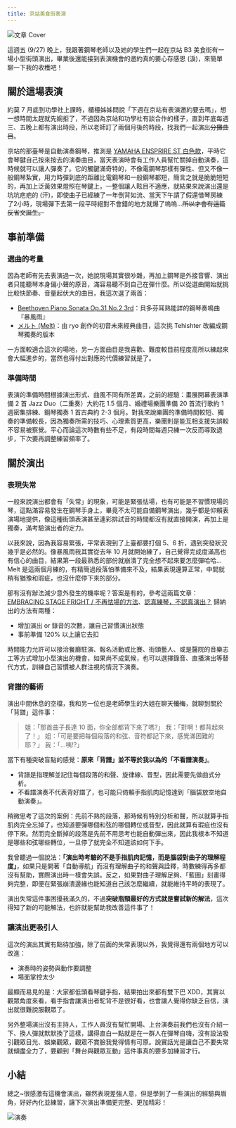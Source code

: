 ```yaml
---
title: 京站美食街表演
---
```


![文章 Cover](https://dazedbear-assets.s3-ap-northeast-1.amazonaws.com/photo/20190927-1.jpg)

這週五 (9/27) 晚上，我跟著鋼琴老師以及她的學生們一起在京站 B3 美食街有一場小型街頭演出，畢業後還能接到表演機會的邀約真的要心存感恩 (淚)，來簡單聊一下我的收穫吧！

<!-- truncate -->

## 關於這場表演

約莫 7 月底到功學社上課時，櫃檯姊姊問說「下週在京站有表演邀約要去嗎」，想一想時間太趕就先婉拒了，不過因為京站和功學社有談合作的樣子，直到年底每週三、五晚上都有演出時段，所以老師訂了兩個月後的時段，找我們一起演出~~分攤曲目~~。

京站的那臺琴是自動演奏鋼琴，推測是 [YAMAHA ENSPRIRE ST 白色款](https://tw.yamaha.com/zh/products/musical_instruments/pianos/disklavier/enspire_st/features.html#product-tabs)，平時它會琴鍵自己按來按去的演奏曲目，當天表演時會有工作人員幫忙關掉自動演奏，這時候就可以讓人彈奏了。它的觸鍵滿奇特的，不像電鋼琴那樣有彈性、但又不像一般鋼琴紮實，用力時彈到底的距離比電鋼琴和一般鋼琴都短，簡言之就是脆脆短短的，再加上泛黃效果燈照在琴鍵上，一整個讓人眩目不適應，就結果來說演出還是坑坑疤疤的 (汗)，即使曲子已經練了一年倒背如流、當天下午請了假還借琴房練了2小時，現場彈下去第一段平時絕對不會錯的地方就爆了嗚嗚...~~所以才會有這篇反省文誕生。~~


## 事前準備

### 選曲的考量

因為老師有先去表演過一次，她說現場其實很吵雜，再加上鋼琴是外接音響、演出者只能聽琴本身偏小聲的原音，滿容易聽不到自己在彈什麼。所以從選曲開始就挑比較快節奏、音量起伏大的曲目，我這次選了兩首：

- [Beethoven Piano Sonata Op.31 No.2 3rd](https://imslp.org/wiki/Piano_Sonata_No.17,_Op.31_No.2_(Beethoven,_Ludwig_van))：貝多芬耳熟能詳的鋼琴奏鳴曲『暴風雨』
- [メルト (Melt)](https://www.youtube.com/watch?v=0pvc9SqwqaY)：由 ryo 創作的初音未來經典曲目，這次挑 Tehishter 改編成鋼琴獨奏的版本

一方面較適合這次的場地，另一方面曲目是我喜歡、難度較目前程度高所以練起來會大幅進步的，當然也得付出對應的代價練習就是了。

### 準備時間

表演的準備時間根據演出形式、曲風不同有所差異，之前的經驗：畫展開幕表演準備 2 首 Jazz Duo（二重奏）大約花 1.5 個月、婚禮場樂團準備 20 首流行歌約 1 週密集排練、鋼琴獨奏 1 首古典約 2-3 個月。對我來說樂團的準備時間較短、獨奏的準備較長，因為獨奏所需的技巧、心理素質更高，樂團則是能互相支援失誤較不容易被察覺。平心而論這次時數有些不足，有段時間每週只練一次反而導致退步，下次要再調整練習頻率了。

## 關於演出

### 表現失常

一般來說演出都會有「失常」的現象，可能是緊張怯場，也有可能是不習慣現場的琴，這點滿容易發生在鋼琴手身上，畢竟不太可能自備鋼琴演出，幾乎都是仰賴表演場地提供，像這種街頭表演甚至連彩排試音的時間都沒有就直接開演，再加上是獨奏，滿考驗演出者的定力。

以我來說，因為我容易緊張，平常表現到了上臺都要打個 5、6 折，遇到突發狀況幾乎是必然的。像暴風雨我其實從去年 10 月就開始練了，自己覺得完成度滿高也有信心的曲目，結果第一段最熟悉的部份就崩潰了完全想不起來要怎麼彈哈哈... Melt 是這兩個月練的，有精簡過段落怕準備來不及，結果表現還算正常，中間就稍有猶豫和瑕疵，也沒什麼停下來的部分。

那有沒有辦法減少意外發生的機率呢？答案是有的，參考這兩篇文章：[EMBRACING STAGE FRIGHT / 不再怯場的方法](http://www.music-traveler.com/as-a-musician/embracing-the-stage-fright)、[認真練琴，不認真演出？](http://www.music-traveler.com/as-a-musician/perform) 歸納出的方法有兩種：

- 增加演出 or 錄音的次數，讓自己習慣演出狀態
- 事前準備 120% 以上讓它去扣

時間能力允許可以接洽餐廳駐演、報名活動或比賽、街頭藝人、或是醫院的音樂志工等方式增加小型演出的機會，如果尚不成氣候，也可以選擇錄音、直播演出等替代方式，訓練自己習慣被人群注視的情況下演奏。

### 背譜的藝術

演出中間休息的空檔，我和另一位也是老師學生的大姐在聊天~~懺悔~~，就聊到關於「背譜」這件事：

> 姐：「那首曲子長達 10 面，你全部都背下來了嗎?」
> 我：「對啊！都背起來了！」
> 姐：「可是要把每個段落的和弦、音符都記下來，感覺滿困難的耶？」
> 我：「...咦!?」

當下有種突破盲點的感覺：**原來「背譜」並不等於我以為的「不看譜演奏」**。
- 背譜是指理解並記住每個段落的和聲、旋律線、音型，因此需要先做曲式分析。
- 不看譜演奏不代表背好譜了，也可能只倚賴手指肌肉記憶達到「腦袋放空地自動演奏」。

稍微思考了這次的案例：先前不熟的段落，那時候有特別分析和聲，所以就算手指肌肉完全忘掉了，也知道要彈哪個和弦的哪個轉位或音型，因此就算有瑕疵也沒有停下來。然而完全斷掉的段落是先前不用思考也能自動彈出來，因此我根本不知道是哪些和弦哪些轉位，一旦停了就完全不知道該如何下手。

我曾聽過一個說法：**「演出時考驗的不是手指肌肉記憶，而是腦袋對曲子的理解程度」**，如果只是開著「自動導航」而沒有理解曲子的和聲與詮釋，時數練得再多都沒有幫助，實際演出時一樣會失誤。反之，如果對曲子理解足夠、「藍圖」刻畫得夠完整，即便在緊張崩潰邊緣也能知道自己該怎麼繼續，就能維持平時的表現了。

演出失常這件事困擾我滿久的，不過**突破瓶頸最好的方式就是嘗試新的解法**，這次得知了新的可能解法，也許就能幫助我改善這件事了！

### 讓演出更吸引人

這次的演出其實有點待加強，除了前面的失常表現以外，我覺得還有兩個地方可以改進：

- 演奏時的姿勢與動作要調整
- 場面掌控太少

最顯而易見的是：大家都低頭看琴鍵手指，結果拍出來都有雙下巴 XDD，其實以觀眾角度來看，看手指會讓演出者駝背不是很好看，也會讓人覺得你缺乏自信，演出就很難說服觀眾了。

另外整場演出沒有主持人，工作人員沒有幫忙開場、上台演奏前我們也沒有介紹一下、換人彈就默默換了這樣，講得直白一點就是在一群人在彈琴自嗨，沒有設法吸引觀眾目光、娛樂觀眾，觀眾不賞臉我覺得情有可原。說實話光是讓自己不要失常就傾盡全力了，要顧到「舞台與觀眾互動」這件事真的要多加練習才行。


## 小結

總之~很感激有這機會演出，雖然表現差強人意，但是學到了一些演出的經驗與眉角，好好內化並練習，讓下次演出準備更完整、更加精彩！


![演奏](https://dazedbear-assets.s3-ap-northeast-1.amazonaws.com/photo/20190927-2.jpg)